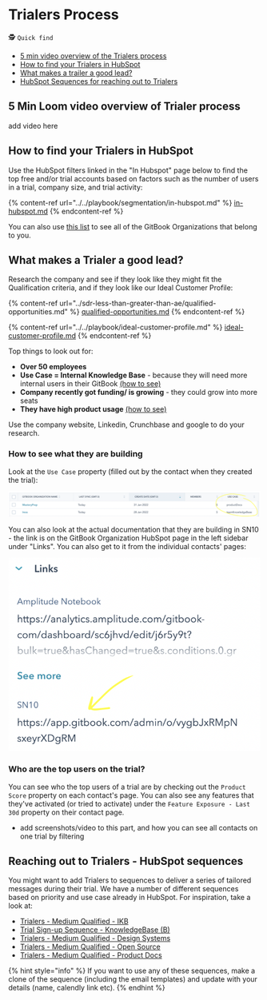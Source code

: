 # Trialers Process

🕵️ `Quick find`

* [5 min video overview of the Trialers process](trialers-process.md#5-min-loom-video-overview-of-trialer-process)
* [How to find your Trialers in HubSpot](trialers-process.md#how-to-find-your-trialers-in-hubspot)
* [What makes a trailer a good lead?](trialers-process.md#what-makes-a-trailer-a-good-lead)
* [HubSpot Sequences for reaching out to Trialers](trialers-process.md#reaching-out-to-trialers-hubspot-sequences)

## 5 Min Loom video overview of Trialer process

add video here

## How to find your Trialers in HubSpot

Use the HubSpot filters linked in the "In Hubspot" page below to find the top free and/or trial accounts based on factors such as the number of users in a trial, company size, and trial activity:

{% content-ref url="../../playbook/segmentation/in-hubspot.md" %}
[in-hubspot.md](../../playbook/segmentation/in-hubspot.md)
{% endcontent-ref %}

You can also use [this list](https://app.hubspot.com/contacts/8443689/objects/2-1138478/views/6957836/list) to see all of the GitBook Organizations that belong to you.&#x20;



## What makes a Trialer a good lead?

Research the company and see if they look like they might fit the Qualification criteria, and if they look like our Ideal Customer Profile:

{% content-ref url="../sdr-less-than-greater-than-ae/qualified-opportunities.md" %}
[qualified-opportunities.md](../sdr-less-than-greater-than-ae/qualified-opportunities.md)
{% endcontent-ref %}

{% content-ref url="../../playbook/ideal-customer-profile.md" %}
[ideal-customer-profile.md](../../playbook/ideal-customer-profile.md)
{% endcontent-ref %}

Top things to look out for:

* **Over 50 employees**
* **Use Case = Internal Knowledge Base** - because they will need more internal users in their GitBook [(how to see)](trialers-process.md#how-to-see-what-they-are-building)
* **Company recently got funding/ is growing** - they could grow into more seats
* **They have high product usage** [(how to see)](trialers-process.md#who-are-the-top-users-on-the-trial)

Use the company website, Linkedin, Crunchbase and google to do your research.

### How to see what they are building

Look at the `Use Case` property (filled out by the contact when they created the trial):

![In the list view](<../../.gitbook/assets/Screenshot 2022-02-02 at 1.43.07 PM.png>)

You can also look at the actual documentation that they are building in SN10 - the link is on the GitBook Organization HubSpot page in the left sidebar under "Links". You can also get to it from the individual contacts' pages:

![](<../../.gitbook/assets/Screenshot 2022-02-02 at 1.49.20 PM.png>)



### Who are the top users on the trial?

You can see who the top users of a trial are by checking out the `Product Score` property on each contact's page. You can also see any features that they've activated (or tried to activate) under the `Feature Exposure - Last 30d` property on their contact page.

* add screenshots/video to this part, and how you can see all contacts on one trial by filtering

## Reaching out to Trialers - HubSpot sequences

You might want to add Trialers to sequences to deliver a series of tailored messages during their trial. We have a number of different sequences based on priority and use case already in HubSpot. For inspiration, take a look at:

* [Trialers - Medium Qualified - IKB](https://app.hubspot.com/sequences/8443689/sequence/62059818?page=1\&q=trial)
* [Trial Sign-up Sequence - KnowledgeBase (B)](https://app.hubspot.com/sequences/8443689/sequence/61928475?page=1\&q=trial)
* [Trialers - Medium Qualified - Design Systems](https://app.hubspot.com/sequences/8443689/sequence/62470038?page=1\&q=trial)
* [Trialers - Medium Qualified - Open Source](https://app.hubspot.com/sequences/8443689/sequence/62355020?page=1\&q=trial)
* [Trialers - Medium Qualified - Product Docs](https://app.hubspot.com/sequences/8443689/sequence/62354972?page=1\&q=trial)

{% hint style="info" %}
If you want to use any of these sequences, make a clone of the sequence (including the email templates) and update with your details (name, calendly link etc).
{% endhint %}

